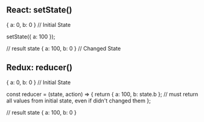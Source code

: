 
React: setState()
---------------

{ a: 0, b: 0 } // Initial State

setState({ a: 100 });

// result state
{ a: 100, b: 0 } // Changed State


Redux: reducer() 
---------------

{ a: 0, b: 0 } // Initial State

const reducer = (state, action) => {
    return { a: 100, b: state.b }; // must return all values from initial state, even if didn't changed them
};

// result state
{ a: 100, b: 0 }


